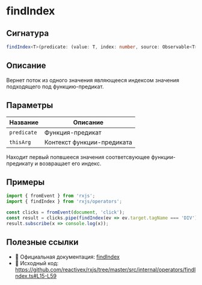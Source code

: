 # findIndex

## Сигнатура

```typescript
findIndex<T>(predicate: (value: T, index: number, source: Observable<T>) => boolean, thisArg?: any): OperatorFunction<T, number>
```

## Описание

Вернет поток из одного значения являющееся индексом значения подходящего под функцию-предикат.

## Параметры

| Название | Описание |
|-|-|
| `predicate` | Функция-предикат |
| `thisArg` | Контекст функции-предиката |

Находит первый попвшееся значения соответсвующее функции-предикату и возвращает его индекс.

## Примеры

```typescript
import { fromEvent } from 'rxjs';
import { findIndex } from 'rxjs/operators';

const clicks = fromEvent(document, 'click');
const result = clicks.pipe(findIndex(ev => ev.target.tagName === 'DIV'));
result.subscribe(x => console.log(x));
```

## Полезные ссылки

- 📰 Официальная документация: [findIndex](https://rxjs.dev/api/operators/findIndex)
- 📁 Исходный код: https://github.com/reactivex/rxjs/tree/master/src/internal/operators/findIndex.ts#L15-L59
